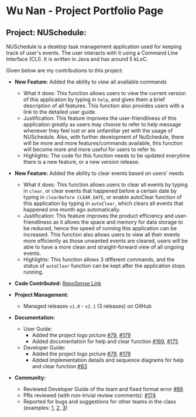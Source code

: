 # Wu Nan - Project Portfolio Page

## Project: NUSchedule:

NUSchedule is a desktop task management application used for keeping track of user's events. The user interacts with it 
using a Command Line Interface (CLI). It is written in Java and has around 5 kLoC.

Given below are my contributions to this project:

* __New Feature:__ Added the ability to view all available commands
    * What it does: This function allows users to view the current version of this application by typing in `help`, and gives them a brief 
    description of all features. This function also provides users with a link to the detailed user guide.
    * Justification: This feature improves the user-friendliness of this application greatly as users may choose to 
    refer to help message whenever they feel lost or are unfamiliar yet with the usage of NUSchedule. Also, with further
    development of NuSchedule, there will be more and more features/commands available, this function will become more 
    and more useful for users to refer to.
    * Highlights: The code for this function needs to be updated everytime there is a new feature, or a new version release.
    
* __New Feature:__ Added the ability to clear events based on users' needs
    * What it does:  This function allows users to clear all events by typing in `clear`, or clear events that happened 
    before a certain date by typing in `clearBefore CLEAR_DATE`, or enable autoClear function of this application by
    typing in `autoClear`, which clears all events that happened one month ago automatically.
    * Justification: This feature improves the product efficiency and user-friendliness as it allows the space and memory
    for data storage to be reduced, hence the speed of running this application can be increased. This function also 
    allows users to view all their events more efficiently as those unwanted events are cleared, users will be able to
    have a more clean and straight-forward view of all ongoing events.
    * Highlights: This function allows 3 different commands, and the status of `autoClear` function can be kept after
    the application stops running.

* __Code Contributed:__ [RepoSense Link](https://nus-cs2113-ay2021s1.github.io/tp-dashboard/#breakdown=true&search=max-wunan&sort=groupTitle&sortWithin=title&since=2020-09-27&timeframe=commit&mergegroup=&groupSelect=groupByRepos&checkedFileTypes=docs~functional-code~test-code~other)

* __Project Management:__
    * Managed releases `v1.0` - `v2.1` (3 releases) on GitHub

* __Documentation:__
    * User Guide:
        * Added the project logo picture [#79](https://github.com/AY2021S1-CS2113T-F14-4/tp/pull/79), [#179](https://github.com/AY2021S1-CS2113T-F14-4/tp/pull/179)
        * Added documentation for help and clear function [#169](https://github.com/AY2021S1-CS2113T-F14-4/tp/pull/169), [#175](https://github.com/AY2021S1-CS2113T-F14-4/tp/pull/175)
    * Developer Guide:
        * Added the project logo picture [#79](https://github.com/AY2021S1-CS2113T-F14-4/tp/pull/79), [#179](https://github.com/AY2021S1-CS2113T-F14-4/tp/pull/179)
        * Added implementation details and sequence diagrams for help and clear function [#83](https://github.com/AY2021S1-CS2113T-F14-4/tp/pull/83)

* __Community:__
    * Reviewed Developer Guide of the team and fixed format error [#86](https://github.com/AY2021S1-CS2113T-F14-4/tp/pull/86/files)
    * PRs reviewed (with non-trivial review comments): [#174](https://github.com/AY2021S1-CS2113T-F14-4/tp/pull/174#pullrequestreview-526179937)
    * Reported for bugs and suggestions for other teams in the class (examples: [1](https://github.com/AY2021S1-CS2113T-W12-2/tp/issues/221), [2](https://github.com/AY2021S1-CS2113T-W12-2/tp/issues/223), [3](https://github.com/AY2021S1-CS2113T-W12-2/tp/issues/224))

    